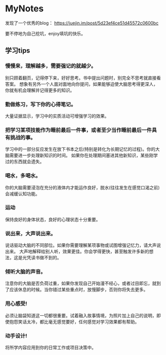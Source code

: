 # MyNotes


发现了一个优秀的blog：    https://juejin.im/post/5d23ef4ce51d45572c0600bc


要不停地为自己挖坑，enjoy填坑的快乐。


## 学习tips

### 慢慢来，理解越多，需要强记的就越少。
别只顾着翻页，记得停下来，好好思考。书中提出问题时，别完全不思考就直接看答案。
想象有另外一个人面对面地向你提问，如果能够迫使大脑思考得更深人，你就有机会理解并记得更多的知识。

### 勤做练习，写下你的心得笔记。
大量证据显示，学习中的实质活动可增强学习的效果。

### 把学习某项技能作为睡前最后一件事，或者至少当作睡前最后一件具有挑战的事。
学习中的一部分反应发生在放下书本之后(特别是转化为长期记忆的过程)。你的大脑需要进一步处理新知识的时间。
如果你在处理期间塞进其他新知识，某些刚学过的东西就会遗失。

### 喝水，多喝水。
你的大脑需要浸泡在充分的液体内才能运作良好，脱水(往往发生在感觉口渴之前)会减缓认知功能。

### 运动
保持良好的身体状态，良好的心理状态十分重要。

### 说出来，大声说出来。
说话驱动大脑的不同部位。如果你需要理解某项事物或试图增强记忆力，请大声说出来。
大声地解释给别人听，效果更佳。你会学得更快，甚至触发许多新的想法，这是光凭读书做不到的。

### 倾听大脑的声音。
注意你的大脑是否负荷过重，如果你发现自己开始漫不经心，或者过目即忘，就到了应该休息的时候。当你错过某些重点时，放慢脚步，否则你将失去更多。

### 用心感受!
必须让脑袋知道这一切都很重要。试着融入故事情境，为照片加上自己的说明，即使抱怨笑话太冷，都比毫无感觉要好，任何感觉对学习效果都有帮助。

### 动手设计!
将所学内容应用到你的日常工作或项目决策中。
